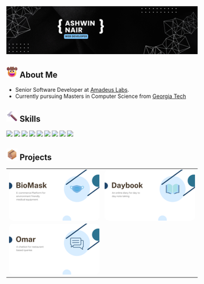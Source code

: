 <img src="https://github.com/ashwin-nair98/ashwin-nair98/raw/main/media/banner.png">

<h2><img src="https://github.com/ashwin-nair98/ashwin-nair98/raw/main/media/cowboy.png" style="height: 30px;"> About Me </h2>
<ul>
<li>Senior Software Developer at <a href="https://www.linkedin.com/company/amadeuslabsind/mycompany/">Amadeus Labs</a>.</li>
<li>Currently pursuing Masters in Computer Science from <a href="https://www.gatech.edu/">Georgia Tech</a></li>
</ul>

<h2><img src="https://github.com/ashwin-nair98/ashwin-nair98/raw/main/media/skills.png" style="height: 30px;"> Skills</h2>

<img src="https://img.shields.io/badge/Code-Spring-informational?style=flat&logo=spring&logoColor=white&color=7fc5ff">
<img src="https://img.shields.io/badge/Code-Angular-informational?style=flat&logo=angular&logoColor=white&color=7fc5ff">
<img src="https://img.shields.io/badge/OS-Mac-informational?style=flat&logo=apple&logoColor=white&color=7fc5ff">
<img src="https://img.shields.io/badge/OS-Linux-informational?style=flat&logo=linux&logoColor=white&color=7fc5ff">
<img src="https://img.shields.io/badge/Shell-Bash-informational?style=flat&logo=gnu-bash&logoColor=white&color=7fc5ff">
<img src="https://img.shields.io/badge/Tools-Docker-informational?style=flat&logo=docker&logoColor=white&color=7fc5ff">
<img src="https://img.shields.io/badge/Tools-Kubernetes-informational?style=flat&logo=kubernetes&logoColor=white&color=7fc5ff">
<img src="https://img.shields.io/badge/Tools-Red_Hat_OpenShift-informational?style=flat&logo=red-hat-open-shift&logoColor=white&color=7fc5ff">
<img src="https://img.shields.io/badge/Tools-MySQL-informational?style=flat&logo=mysql&logoColor=white&color=7fc5ff">

<h2><img src="https://github.com/ashwin-nair98/ashwin-nair98/raw/main/media/project.png" style="height: 30px;"> Projects</h2>

<table>
  <tr>
    <td>
      <img src="./media/biomask.png" alt="Biomask" style="border-radius: 10px; max-width: 400px; width: 100%;">
    </td>
    <td>
      <img src="./media/daybook.png" alt="Daybook" style="border-radius: 10px; max-width: 400px; width: 100%;">
    </td>
  </tr>
  <tr>
    <td>
      <img src="./media/omar.png" alt="Omar" style="border-radius: 10px; max-width: 400px; width: 100%;">
    </td>
  </tr>
</table>




<!-- 
Color Code
Dark: #1D446A
Mid: #2C7390
Light: #7FC5FF 
-->